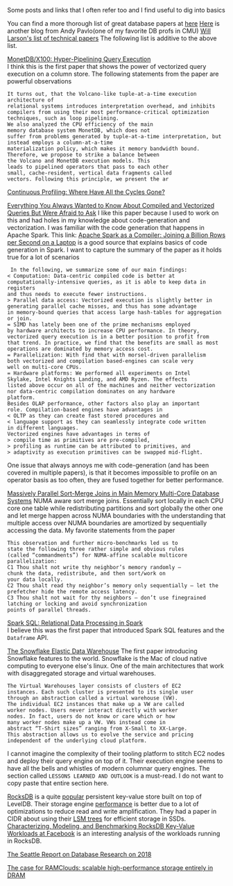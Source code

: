 Some posts and links that I often refer too and I find useful to dig into basics  

You can find a more thorough list of great database papers at [here](https://github.com/rxin/db-readings)
[Here](http://www.cs.cmu.edu/~pavlo/blog/index.html) is another blog from Andy Pavlo(one of my favorite DB profs in CMU)
[Will Larson's list of technical papers](https://lethain.com/some-of-my-favorite-technical-papers/)
The following list is additive to the above list. 


[MonetDB/X100: Hyper-Pipelining Query Execution](http://cidrdb.org/cidr2005/papers/P19.pdf)   
I think this is the first paper that shows the power of vectorized query execution on a column store.
The following statements from the paper are powerful observations
```
It turns out, that the Volcano-like tuple-at-a-time execution architecture of 
relational systems introduces interpretation overhead, and inhibits compilers from using their most performance-critical optimization techniques, such as loop pipelining.
We also analyzed the CPU efficiency of the main
memory database system MonetDB, which does not
suffer from problems generated by tuple-at-a-time interpretation, but instead employs a column-at-a-time
materialization policy, which makes it memory bandwidth bound.
Therefore, we propose to strike a balance between
the Volcano and MonetDB execution models. This
leads to pipelined operators that pass to each other
small, cache-resident, vertical data fragments called
vectors. Following this principle, we present the ar
```
[Continuous Profiling: Where Have All the Cycles Gone?](https://www.hpl.hp.com/techreports/Compaq-DEC/SRC-TN-1997-016A.pdf)


[Everything You Always Wanted to Know About Compiled and Vectorized Queries But Were Afraid to Ask](http://www.vldb.org/pvldb/vol11/p2209-kersten.pdf)
I like this paper because I used to work on this and had holes in my knowledge about code-generation and vectorization. I was familiar with the code generation that happens in Apache Spark. This link: [Apache Spark as a Compiler: Joining a Billion Rows per Second on a Laptop](https://databricks.com/blog/2016/05/23/apache-spark-as-a-compiler-joining-a-billion-rows-per-second-on-a-laptop.html) is a good source that explains basics of code generation in Spark. I want to capture the summary of the paper as it holds true for a lot of scenarios

```
 In the following, we summarize some of our main findings:
< Computation: Data-centric compiled code is better at computationally-intensive queries, as it is able to keep data in registers
and thus needs to execute fewer instructions.
> Parallel data access: Vectorized execution is slightly better in
generating parallel cache misses, and thus has some advantage
in memory-bound queries that access large hash-tables for aggregation or join.
= SIMD has lately been one of the prime mechanisms employed
by hardware architects to increase CPU performance. In theory,
vectorized query execution is in a better position to profit from
that trend. In practice, we find that the benefits are small as most
operations are dominated by memory access cost.
= Parallelization: With find that with morsel-driven parallelism
both vectorized and compilation based-engines can scale very
well on multi-core CPUs.
= Hardware platforms: We performed all experiments on Intel
Skylake, Intel Knights Landing, and AMD Ryzen. The effects
listed above occur on all of the machines and neither vectorization nor data-centric compilation dominates on any hardware
platform.
Besides OLAP performance, other factors also play an important
role. Compilation-based engines have advantages in
< OLTP as they can create fast stored procedures and
< language support as they can seamlessly integrate code written
in different languages.
Vectorized engines have advantages in terms of
> compile time as primitives are pre-compiled,
> profiling as runtime can be attributed to primitives, and
> adaptivity as execution primitives can be swapped mid-flight.
```

One issue that always annoys me with code-generation (and has been covered in multiple papers), is that it becomes impossible to profile on an operator basis as
too often, they are fused together for better performance.   

[Massively Parallel Sort-Merge Joins in Main Memory Multi-Core Database Systems](http://vldb.org/pvldb/vol5/p1064_martina-cezaraalbutiu_vldb2012.pdf)
NUMA aware sort merge joins. Essentially sort locally in each CPU core one table while redistributing partitions and sort globally the other one and let merge happen across NUMA boundaries with the understanding that multiple access over NUMA boundaries are amortized by sequentially accessing the data. 
My favorite statements from the paper
```
This observation and further micro-benchmarks led us to
state the following three rather simple and obvious rules
(called “commandments”) for NUMA-affine scalable multicore parallelization:
C1 Thou shalt not write thy neighbor’s memory randomly –
chunk the data, redistribute, and then sort/work on
your data locally.
C2 Thou shalt read thy neighbor’s memory only sequentially – let the prefetcher hide the remote access latency.
C3 Thou shalt not wait for thy neighbors – don’t use finegrained latching or locking and avoid synchronization
points of parallel threads.
```


[Spark SQL: Relational Data Processing in Spark](https://dl.acm.org/doi/pdf/10.1145/2723372.2742797)  
I believe this was the first paper that introduced Spark SQL features and the `Dataframe` API. 

[The Snowflake Elastic Data Warehouse](https://dl.acm.org/doi/abs/10.1145/2882903.2903741)
The first paper introducing Snowflake features to the world. Snowflake is the Mac of cloud native computing to everyone else's linux.
One of the main architectures that work with disaggregated storage and virtual warehouses. 
```
The Virtual Warehouses layer consists of clusters of EC2
instances. Each such cluster is presented to its single user
through an abstraction called a virtual warehouse (VW).
The individual EC2 instances that make up a VW are called
worker nodes. Users never interact directly with worker
nodes. In fact, users do not know or care which or how
many worker nodes make up a VW. VWs instead come in
abstract “T-Shirt sizes” ranging from X-Small to XX-Large.
This abstraction allows us to evolve the service and pricing
independent of the underlying cloud platform.
```
I cannot imagine the complexity of their tooling platform to stitch EC2 nodes and deploy their query engine on top of it.
Their execution engine seems to have all the bells and whistles of modern columnar query engines.
The section called `LESSONS LEARNED AND OUTLOOK` is a must-read. I do not want to copy paste that entire section here.    


[RocksDB](http://rocksdb.org/) is a quite [popular](https://rockset.com/blog/rocksdb-is-eating-the-database-world/) persistent key-value store built on top of LevelDB. 
Their storage engine [performance](https://github.com/facebook/rocksdb/wiki/Performance-Benchmarks) is better due to a lot of optimizations to reduce read and write amplification.
They had a paper in CIDR about using their [LSM trees](http://cidrdb.org/cidr2017/papers/p82-dong-cidr17.pdf) for efficient storage in SSDs.
[Characterizing, Modeling, and Benchmarking RocksDB Key-Value Workloads at Facebook](https://www.usenix.org/conference/fast20/presentation/cao-zhichao) is an interesting analysis of the workloads running in RocksDB.  


[The Seattle Report on Database Research on 2018](https://sigmodrecord.org/publications/sigmodRecord/1912/pdfs/07_Reports_Abadi.pdf)   


[The case for RAMClouds: scalable high-performance storage entirely in DRAM](https://web.stanford.edu/~ouster/cgi-bin/papers/ramcloud.pdf)


